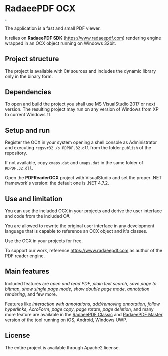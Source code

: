 # RadaeePDF OCX

<img src="https://www.radaeepdf.com/images/logo/radaee_master_225x200.png" style="zoom:30%;">

The application is a fast and small PDF viewer.

It relies on **RadaeePDF SDK** (https://www.radaeepdf.com) rendering engine wrapped in an OCX object running on Windows 32bit.

## Project structure

The project is available with C# sources and includes the dynamic library only in the binary form.

## Dependencies

To open and build the project you shall use MS VisualStudio 2017 or next version. The resulting project may run on any version of Windows from XP to current Windows 11.

## Setup and run

Register the OCX in your system opening a shell console as Administrator and executing `regsvr32 /s RDPDF.32.dll` from the folder `publish` of the repository.

If not available, copy `cmaps.dat` and `umaps.dat` in the same folder of `RDPDF.32.dll`.

Open the **PDFReaderOCX** project with VisualStudio and set the proper .NET framework's version: the default one is .NET 4.7.2.

## Use and limitation

You can use the included OCX in your projects and derive the user interface and code from the included C#.

You are allowed to rewrite the original user interface in any development language that is capable to reference an OCX object and it's classes. 

Use the OCX in your projects for free. 

To support our work, reference https://www.radaeepdf.com as author of the PDF reader engine.

## Main features

Included features are *open and read PDF*, *plain text search*, *save page to bitmap*, *show single page mode*, *show double page mode*, *annotation rendering*, and few more.

Features like *interaction with annotations*, *add/removing annotation*, *follow hyperlinks*, *AcroForm*, *page copy*, *page rotate*, *page deletion*, and many more feature are available in the [RadaeePDF Classic](https://www.radaeepdf.com/home/technical-specification) and [RadaeePDF Master](https://www.radaeepdf.com/home/technical-specification-master) version of the tool running on iOS, Android, Windows UWP.


## License

The entire project is available through Apache2 license.
